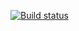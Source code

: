 [![Build status](https://ci.appveyor.com/api/projects/status/j6dt9096mvdtw691?svg=true)](https://ci.appveyor.com/project/KtulhskiyPraynik/test-mode)
